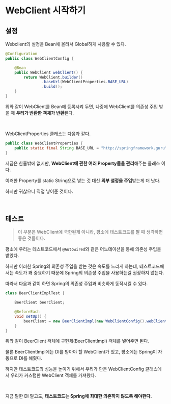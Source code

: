 # WebClient 시작하기

## 설정

Webclient의 설정을 Bean에 올려서 Global하게 사용할 수 있다.

``` java
@Configuration
public class WebClientConfig {

    @Bean
    public WebClient webClient() {
        return WebClient.builder()
                .baseUrl(WebClientProperties.BASE_URL)
                .build();
    }
}

```

위와 같이 WebClient를 Bean에 등록시켜 두면, 나중에 WebClient를 의존성 주입 받을 때 **우리가 반환한 객체가 반환**된다.

<br>

WebClientProperties 클래스는 다음과 같다.

``` java
public class WebClientProperties {
    public static final String BASE_URL = "http://springframework.guru";
}
```

지금은 한줄밖에 없지만, **WebClient에 관한 여러 Property들을 관리**해주는 클래스 이다.

이러한 Property를 static String으로 넣는 것 대신 **외부 설정을 주입**받는게 더 낫다.

하지만 귀찮으니 직접 넣어준 것이다.

<br>

## 테스트

> 이 부분은 WebClient에 국한된게 아니라, 평소에 테스트코드를 짤 때 생각하면 좋은 것들이다.

평소에 우리는 테스트코드에서 `@Autowired`와 같은 어노테이션을 통해 의존성 주입을 받았다.

하지만 이러한 Spring의 의존성 주입을 받는 것은 속도를 느리게 하는데, 테스트코드에서는 속도가 꽤 중요하기 때문에 Spring의 의존성 주입을 사용하는걸 권장하지 않는다.

따라서 다음과 같이 하면 Spring의 의존성 주입과 비슷하게 동작시킬 수 있다.

``` java
class BeerClientImplTest {

    BeerClient beerClient;

    @BeforeEach
    void setUp() {
        beerClient = new BeerClientImpl(new WebClientConfig().webClient());
    }
}
```

위와 같이 BeerClient 객체에 구현체(BeerClientImpl) 객체를 넣어주면 된다.

물론 BeerClientImpl에는 DI를 받아야 할 WebClient가 있고, 평소에는 Spring이 자동으로 DI를 해줬다.

하지만 테스트코드의 성능을 높이기 위해서 우리가 만든 WebClientConfig 클래스에서 우리가 커스텀한 WebClient 객체를 가져왔다.

<br>

지금 말한 DI 말고도, **테스트코드는 Spring에 최대한 의존하지 않도록 해야한다.**